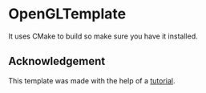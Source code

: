 # OpenGLTemplate

It uses CMake to build so make sure you have it installed.

## Acknowledgement
This template was made with the help of a [tutorial](https://learnopengl.com/Introduction).

